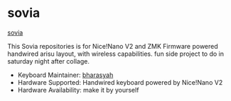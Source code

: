 # sovia
[sovia](https://imgur.com/a/WfGpyva)

This Sovia repositories is for Nice!Nano V2 and ZMK Firmware powered handwired arisu layout, with wireless capabilities. fun side project to do in saturday night after collage.

* Keyboard Maintainer: [bharasyah](https://github.com/bharasyah)
* Hardware Supported: Handwired keyboard powered by Nice!Nano V2
* Hardware Availability: make it by yourself

